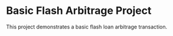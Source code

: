 # Basic Flash Arbitrage Project

This project demonstrates a basic flash loan arbitrage transaction.
